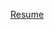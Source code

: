 [Resume](https://github.com/jessefreitag/jessefreitag.github.io/blob/master/Jesse-Freitag-Resume---July-2024.pdf)
